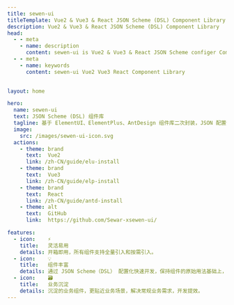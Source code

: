 ```yaml
---
title: sewen-ui
titleTemplate: Vue2 & Vue3 & React JSON Scheme (DSL) Component Library
description: Vue2 & Vue3 & React JSON Scheme (DSL) Component Library
head:
  - - meta
    - name: description
      content: sewen-ui is Vue2 & Vue3 & React JSON Scheme configer Component Library
  - - meta
    - name: keywords
      content: sewen-ui Vue2 Vue3 React Component Library

      
layout: home

hero:
  name: sewen-ui
  text: JSON Scheme (DSL) 组件库
  tagline: 基于 ElementUI、ElementPlus、AntDesign 组件库二次封装，JSON 配置化快速开发中后台组件库
  image:
    src: /images/sewen-ui-icon.svg
  actions:
    - theme: brand
      text:  Vue2
      link: /zh-CN/guide/elu-install
    - theme: brand
      text:  Vue3
      link: /zh-CN/guide/elp-install
    - theme: brand
      text:  React
      link: /zh-CN/guide/antd-install
    - theme: alt
      text:  GitHub
      link:  https://github.com/Sewar-xsewen-ui/

features:
  - icon:    ⚡️
    title:   灵活易用
    details: 开箱即用，所有组件支持全量引入和按需引入。
  - icon:    💡
    title:   组件丰富
    details: 通过 JSON Scheme（DSL） 配置化快速开发，保持组件的原始用法基础上，扩展 JSON Scheme（DSL）配置模式，更加灵活便捷。
  - icon:    🗃️
    title:   业务沉淀
    details: 沉淀的业务组件，更贴近业务场景，解决常规业务需求，开发提效。
---
```


<script setup>
import {
  VPTeamPage,
  VPTeamPageTitle,
  VPTeamMembers
} from 'vitepress/theme'

const members = [
  {
    avatar: 'https://avatars.githubusercontent.com/u/28383640?v=4',
    name: 'Sewen',
    title: 'Creator',
    links: [
      { icon: 'github', link: 'https://github.com/Sewar-x' }
    ]
  },
  {
    avatar: 'https://avatars.githubusercontent.com/u/95331757?v=4',
    name: 'Vivien',
    title: 'Staff Frontend Engineer',
    links: [
      { icon: 'github', link: 'https://github.com/yoguoer' }
    ]
  }
]
</script>

<VPTeamPage>
  <VPTeamPageTitle>
    <template #title>
      团队成员
    </template>
    <template #lead>
      核心团队成员是那些积极参与维护组件核心项目的人。他们对 sewen-ui 组件做出了贡献。
    </template>
  </VPTeamPageTitle>
  <VPTeamMembers
    :members="members"
  />
</VPTeamPage>